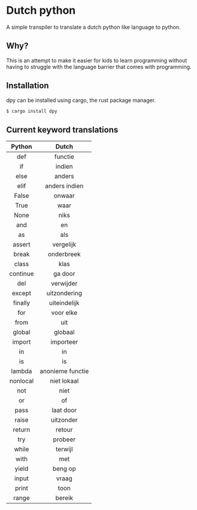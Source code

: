 # Dutch python

A simple transpiler to translate a dutch python like language to python.

## Why?

This is an attempt to make it easier for kids to learn programming without having to struggle with the language barrier that comes with programming.

## Installation

dpy can be installed using cargo, the rust package manager.

```bash
$ cargo install dpy
```

## Current keyword translations

|  Python  |      Dutch       |
| :------: | :--------------: |
|   def    |     functie      |
|    if    |      indien      |
|   else   |      anders      |
|   elif   |  anders indien   |
|  False   |      onwaar      |
|   True   |       waar       |
|   None   |       niks       |
|   and    |        en        |
|    as    |       als        |
|  assert  |    vergelijk     |
|  break   |    onderbreek    |
|  class   |       klas       |
| continue |     ga door      |
|   del    |    verwijder     |
|  except  |   uitzondering   |
| finally  |   uiteindelijk   |
|   for    |    voor elke     |
|   from   |       uit        |
|  global  |     globaal      |
|  import  |    importeer     |
|    in    |        in        |
|    is    |        is        |
|  lambda  | anonieme functie |
| nonlocal |   niet lokaal    |
|   not    |       niet       |
|    or    |        of        |
|   pass   |    laat door     |
|  raise   |    uitzonder     |
|  return  |      retour      |
|   try    |     probeer      |
|  while   |     terwijl      |
|   with   |       met        |
|  yield   |     beng op      |
|  input   |      vraag       |
|  print   |       toon       |
|  range   |      bereik      |
